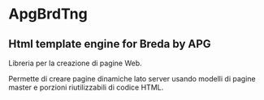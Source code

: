 # ApgBrdTng


## Html template engine for Breda by APG


Libreria per la creazione di pagine Web.


Permette di creare pagine dinamiche lato server usando modelli di pagine master e porzioni riutilizzabili di codice HTML.